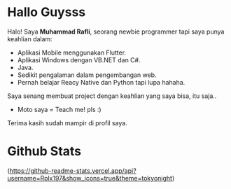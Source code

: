 # Hallo Guysss

Halo! Saya **Muhammad Rafli**, seorang newbie programmer tapi saya punya keahlian dalam:

- Aplikasi Mobile menggunakan Flutter.
- Aplikasi Windows dengan VB.NET dan C#.
- Java.
- Sedikit pengalaman dalam pengembangan web.
- Pernah belajar Reacy Native dan Python tapi lupa hahaha.

Saya senang membuat project dengan keahlian yang saya bisa, itu saja..
- Moto saya = Teach me! pls :)

Terima kasih sudah mampir di profil saya.

# Github Stats

(https://github-readme-stats.vercel.app/api?username=Rplx197&show_icons=true&theme=tokyonight)

